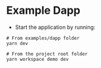# Example Dapp

- Start the application by running:
```shell
# From examples/dapp folder
yarn dev

# From the project root folder
yarn workspace demo dev
```
